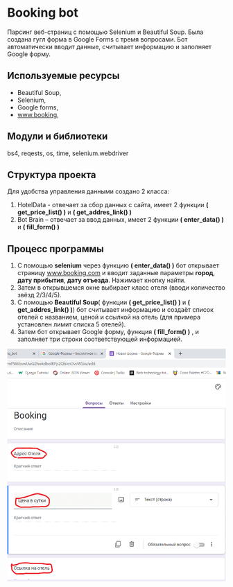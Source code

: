 # Booking bot
Парсинг веб-страниц с помощью Selenium и Beautiful Soup.
Была создана гугл форма в Google Forms с тремя вопросами. Бот автоматически вводит данные, считывает информацию и заполняет Google форму.
## Используемые ресурсы
-	Beautiful Soup, 
-	Selenium, 
-	Google forms,
-	www.booking, 
## Модули и библиотеки 
bs4, reqests, os, time, selenium.webdriver

## Структура проекта
Для удобства  управления данными создано 2 класса:
1.	HotelData - отвечает за сбор данных с сайта, имеет 2 функции **( get_price_list() )** и **( get_addres_link() )**
2.	Bot Brain – отвечает за ввод данных, имеет 2 функции **( enter_data() )**   и  **( fill_form() )**

## Процесс программы
1.	С помощью **selenium**  через функцию **( enter_data() )**  бот открывает страницу www.booking.com и вводит заданные параметры **город**, **дату прибытия**, **дату отъезда**. Нажимает кнопку найти. 
2.	Затем в открывшемся окне выбирает класс отеля (вводи количество звёзд 2/3/4/5).
3.	 С помощью **Beautiful Soup**( функции **( get_price_list() )** и **( get_addres_link() )**) бот считывает информацию и создаёт список отелей с названием, ценой и ссылкой на отель (для примера установлен лимит списка 5 отелей).  
4.	Затем бот открывает Google форму, функция **( fill_form() )** ,  и заполняет три строки соответствующей информацией.
<img src="https://github.com/Aleshichev/booking_bot/blob/main/booking_bot.gif" width="600">




